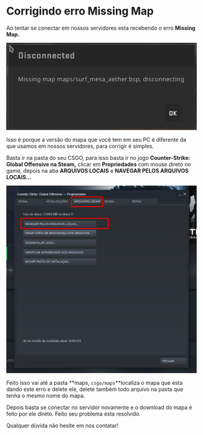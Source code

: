 # Corrigindo erro Missing Map

Ao tentar se conectar em nossos servidores esta recebendo o erro **Missing Map.**

![Erro Missing Map](../.gitbook/assets/image%20%283%29.png)

Isso é porque a versão do mapa que você tem em seu PC é diferente da que usamos em nossos servidores, para corrigir é simples.

Basta ir na pasta do seu CSGO, para isso basta ir no jogo **Counter-Strike: Global Offensive na Steam,** clicar em **Propriedades** com mouse direto no game, depois na aba **ARQUIVOS LOCAIS** e **NAVEGAR PELOS ARQUIVOS LOCAIS...**

![](../.gitbook/assets/image%20%285%29.png)

Feito isso vai até a pasta **maps, `csgo/maps`**localiza o mapa que esta dando este erro e delete ele, delete também todo arquivo na pasta que tenha o mesmo nome do mapa.

Depois basta se conectar no servidor novamente e o download do mapa é feito por ele direto. Feito seu problema esta resolvido.

Qualquer dúvida não hesite em nos contatar!

